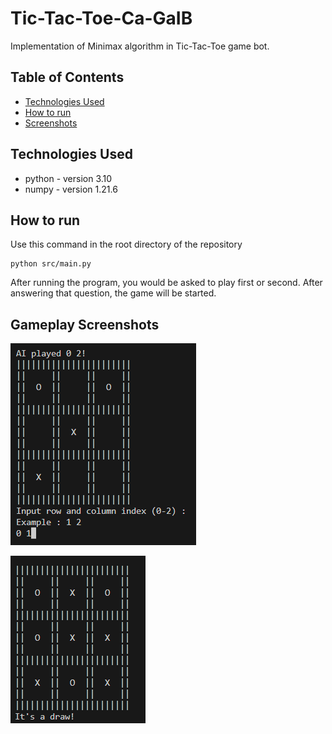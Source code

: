 # Tic-Tac-Toe-Ca-GaIB
Implementation of Minimax algorithm in Tic-Tac-Toe game bot.

## Table of Contents
* [Technologies Used](#technologies-used)
* [How to run](#how-to-run)
* [Screenshots](#gameplay-screenshots)

## Technologies Used
- python - version 3.10
- numpy - version 1.21.6

## How to run
Use this command in the root directory of the repository
```
python src/main.py
```
After running the program, you would be asked to play first or second. After answering that question, the game will be started.

## Gameplay Screenshots
![Example screenshot](./docs/1.png)

![Example screenshot](./docs/2.png)